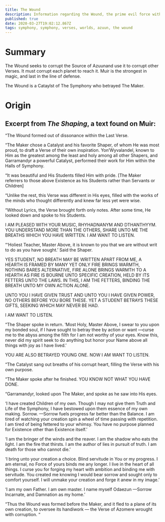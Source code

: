 ```yaml
---
title: The Wound
description: Information regarding the Wound, the prime evil force within The Symphony
published: true
date: 2020-03-27T19:02:12.867Z
tags: symphony, symphony, verses, worlds, azuun, the wound
---
```


# Summary

The Wound seeks to corrupt the Source of Azuunand use it to corrupt other Verses. It must corrupt each planet to reach it. Muir is the strongest in magic, and last in the line of defense.

The Wound is a Cataylst of The Symphony who betrayed The Maker.

# Origin


## Excerpt from *The Shaping*, a text found on Muir:

“The Wound formed out of dissonance within the Last Verse. 

“The Maker chose a Catalyst and his favorite Shaper, of whom He was most proud, to draft a Verse of their own  inspiration. Yon’Wyvalandel, known to Him as the greatest among the least and holy among all other Shapers, and Garramandyr a powerful Catalyst, performed their work for Him within the Halls of Symphony. 

“It was beautiful and His Students filled Him with pride. [The Maker referrers to those above Existence as his Students rather than Servants or Children]

“Unlike the rest, this Verse was different in His eyes, filled with the works of the minds who thought differently and knew far less yet were wise.

“Without Lyrics, the Verse brought forth only notes. After some time, He looked down and spoke to his Students.

I AM PLEASED WITH YOUR MUSIC, RHYHADNANYM AND DTHANTHYYM. YOU UNDERSTAND MORE THAN THE OTHERS, SHARE UNTO ME THE BREATHS WHICH YOU HAVE WRITTEN. I AM WANT TO LISTEN.

“‘Holiest Teacher, Master Above, it is known to you that we are without writ to do as you have sought.’ Said the Shaper.

YES STUDENT, NO BREATH MAY BE WRITTEN APART FROM ME, A HEARTH IS FRAMED BY MANY YET ONLY FIRE BRINGS WARMTH, NOTHING BARES ALTERNATIVE, FIRE ALONE BRINGS WARMTH TO A HEARTH AS FIRE IS BOURNE UNTO SPECIFIC CREATION, HELD BY ITS FETTERS UNTO THE LAWS. IN THIS, I AM THE FETTERS, BINDING THE BREATH UNTO MY OWN ACTION ALONE. 

UNTO YOU I HAVE GIVEN TRUST AND UNTO YOU I HAVE GIVEN POWER, NO OTHERS BEFORE YOU BORE THESE. YET A STUDENT BETRAYS THESE GIFTS, SEEKING WHICH MAY NEVER BE HAD.

I AM WANT TO LISTEN.

“The Shaper spoke in return. ‘Most Holy, Master Above, I swear to you upon my bonded soul, if I have sought to betray thee by action or want —curse me to the abyss among the filth for I am not worthy of your eyes. Know this, never did my spirit seek to do anything but honor your Name above all things with joy as I have lived.’

YOU ARE ALSO BETRAYED YOUNG ONE. 
NOW I AM WANT TO LISTEN.

“The Catalyst sang out breaths of his corrupt heart, filling the Verse with his own purpose. 

“The Maker spoke after he finished. 
YOU KNOW NOT WHAT YOU HAVE DONE.

“Garramandyr, looked upon The Maker, and spoke as he saw into His eyes.

‘I have created Children of my own. Though I may not give them Truth and Life of the Symphony, I have bestowed upon them essence of my own making. Sorrow. —Sorrow fuels progress far better than the Balance. I am tired of watching your creation spin a wheel of time passing with repetition. I am tired of being fettered to your whimsy. 
You have no purpose planned for Existence other than Existence itself.’

‘I am the bringer of the winds and the reaver. I am the shadow who eats the light. I am the fire that thirsts. I am the author of lies in pursuit of truth. I am death for those who cannot die.’

‘I bring unto your creation a choice. Blind servitude in You or my progress. I am eternal, no Force of yours binds me any longer. I live in the heart of all things. I curse you for forging my heart with ambition and binding me with servitude. You created me knowing I would bear sorrow and sought only to comfort yourself. I will unmake your creation and forge it anew in my image.’ 

‘I am my own Father. I am own master. I name myself Odaezun —Sorrow Incarnate, and Damnation as my home.’

“Thus the Wound was formed before the Maker, and it fled to a plane of its own creation, to oversee its handiwork — the Verse of Azomere wrought with corruption. “